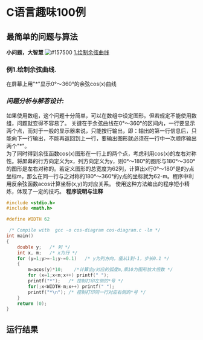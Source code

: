 # C语言趣味100例
## 最简单的问题与算法
**小问题，大智慧**
![#157500](https://placehold.it/15/157500?text=+)  [1.绘制余弦曲线](#例1)

### 例1.绘制余弦曲线.
在屏幕上用"\*"显示0°～360°的余弦cos(x)曲线
### *问题分析与解答设计:* 
  如果使用数组，这个问题十分简单，可以在数组中设定图形。但若规定不能使用数组，问题就变得不容易了。
  关键在于余弦曲线在0°～360°的区间内，一行要显示两个点，而对于一般的显示器来说，只能按行输出，即：输出的第一行信息后，只能向下一行输出，不能再返回到上一行，要输出图形就必须在一行中一次顺序输出两个"\*"。  
  为了同时得到余弦函数cos(x)图形在一行上的两个点，考虑利用cos(x)的左右对称性。将屏幕的行方向定义为x，列方向定义为y，则0°～180°的图形与180°～360°的图形是左右对称的。若定义图形的总宽度为62列，计算出x行0°～180°是的y点坐标m，那么在同一行与之对称的180°～360°的y点的坐标就为62-m。程序中利用反余弦函数acos计算坐标(x,y)的对应关系。
  使用这种方法编出的程序短小精炼，体现了一定的技巧。
**程序说明与注释**
```C
#include <stdio.h>
#include <math.h>

#define WIDTH 62

 /* Compile with  gcc -o cos-diagram cos-diagram.c -lm */
int main()
{
    double y;   /* 列 */
    int x, m;   /* x为行 */
    for (y=1;y>=-1;y-=0.1)   /* y为列方向，值从1到-1，步长0.1 */
    {
        m=acos(y)*10;    /*计算出y对应的弧度m,乘10为图形放大倍数 */
        for (x=1;x<m;x++) printf(" ");
        printf("*");   /* 控制打印左侧的*号 */
        for(;x<WIDTH-m;x++) printf(" ");
        printf("*\n"); /* 控制打印同一行对应右侧的*号 */
    }
    return (0);
}
```
**运行结果**
---
